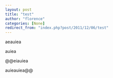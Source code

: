 ```yaml
---
layout: post
title: "test"
author: "florence"
categories: [None]
redirect_from: "index.php?post/2011/12/06/test"
---
```





<!--more-->


aeauiea

auiea







@@eiauiea 

auieauiea@@